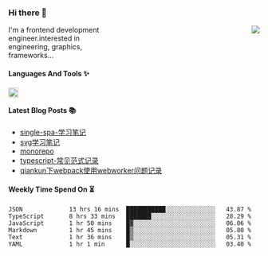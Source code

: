 <!--
**zhaohuanyuu/zhaohuanyuu** is a ✨ _special_ ✨ repository because its `README.md` (this file) appears on your GitHub profile.
-->

### Hi there 👋

<picture>
  <source media="(prefers-color-scheme: dark)" srcset="https://github-readme-stats.vercel.app/api?username=zhaohuanyuu&count_private=true&show_icons=true&theme=city_lights&hide_title=true">
  <img align="right" src="https://github-readme-stats.vercel.app/api?username=zhaohuanyuu&count_private=true&show_icons=true&hide_title=true">
</picture>

<p align="left" style="width:40%">I'm a frontend development engineer.interested in engineering, graphics, frameworks...</p>

#### Languages And Tools ✨

<img align="left" height="20" src="https://skillicons.dev/icons?i=js,ts,nodejs,rust,react,vue,svelte,gatsby,graphql,nestjs" />

</br>

#### Latest Blog Posts 📚
<!-- BLOG-POST-LIST:START -->
- [single-spa-学习笔记](https://auu.zone/post/single-spa-note)
- [svg学习笔记](https://auu.zone/post/svg-note)
- [monorepo](https://auu.zone/post/monorepo)
- [typescript-常见范式记录](https://auu.zone/post/ts-pattern)
- [qiankun下webpack使用webworker问题记录](https://auu.zone/post/wp-worker)
<!-- BLOG-POST-LIST:END -->

#### Weekly Time Spend On ⏳
<!--START_SECTION:waka-->

```text
JSON             13 hrs 16 mins  ███████████░░░░░░░░░░░░░░   43.87 %
TypeScript       8 hrs 33 mins   ███████░░░░░░░░░░░░░░░░░░   28.29 %
JavaScript       1 hr 50 mins    █▓░░░░░░░░░░░░░░░░░░░░░░░   06.06 %
Markdown         1 hr 45 mins    █▒░░░░░░░░░░░░░░░░░░░░░░░   05.80 %
Text             1 hr 36 mins    █▒░░░░░░░░░░░░░░░░░░░░░░░   05.31 %
YAML             1 hr 1 min      █░░░░░░░░░░░░░░░░░░░░░░░░   03.40 %
```

<!--END_SECTION:waka-->
